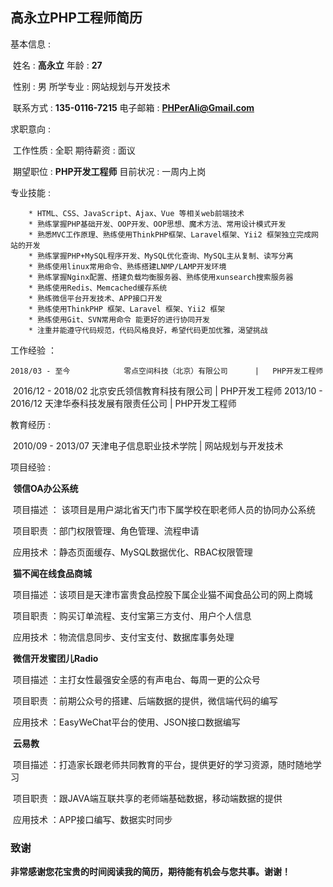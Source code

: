 ## 高永立PHP工程师简历
基本信息 :

​	姓名 : **高永立**									年龄 : **27**

​	性别 : 男​										所学专业 : 网站规划与开发技术

​	联系方式 : **135-0116-7215**					电子邮箱 : **PHPerAli@Gmail.com**

求职意向 :

​	工作性质 : 全职								期待薪资 : 面议

​	期望职位 : **PHP开发工程师**						目前状况 : 一周内上岗

专业技能 :

		* HTML、CSS、JavaScript、Ajax、Vue 等相关web前端技术
		* 熟练掌握PHP基础开发、OOP开发、OOP思想、魔术方法、常用设计模式开发
		* 熟悉MVC工作原理、熟练使用ThinkPHP框架、Laravel框架、Yii2 框架独立完成网站的开发
		* 熟练掌握PHP+MySQL程序开发、MySQL优化查询、MySQL主从复制、读写分离
		* 熟练使用linux常用命令、熟练搭建LNMP/LAMP开发环境
		* 熟练掌握Nginx配置、搭建负载均衡服务器、熟练使用xunsearch搜索服务器
		* 熟练使用Redis、Memcached缓存系统
		* 熟练微信平台开发技术、APP接口开发
		* 熟练使用ThinkPHP 框架、Laravel 框架、Yii2 框架
		* 熟练使用Git、SVN常用命令 能更好的进行协同开发
		* 注重并能遵守代码规范，代码风格良好，希望代码更加优雅，渴望挑战

工作经验 ：

	2018/03 - 至今			零点空间科技（北京）有限公司 		| 	PHP开发工程师
​	2016/12 - 2018/02		北京安氏领信教育科技有限公司 		| 	PHP开发工程师
	2013/10 - 2016/12		天津华泰科技发展有限责任公司		|	 PHP开发工程师

教育经历 :

​	2010/09 - 2013/07		天津电子信息职业技术学院			|	网站规划与开发技术

项目经验 :

​	**领信OA办公系统**

​		项目描述 ： 该项目是用户湖北省天门市下属学校在职老师人员的协同办公系统

​		项目职责 ：部门权限管理、角色管理、流程申请

​		应用技术 ：静态页面缓存、MySQL数据优化、RBAC权限管理

​	**猫不闻在线食品商城**

​		项目描述 ：该项目是天津市富贵食品控股下属企业猫不闻食品公司的网上商城

​		项目职责 ：购买订单流程、支付宝第三方支付、用户个人信息

​		应用技术 ：物流信息同步、支付宝支付、数据库事务处理

​	**微信开发蜜团儿Radio**

​		项目描述 ：主打女性最强安全感的有声电台、每周一更的公众号

​		项目职责 ：前期公众号的搭建、后端数据的提供，微信端代码的编写

​		应用技术 ：EasyWeChat平台的使用、JSON接口数据编写

​	**云易教**

​		项目描述 ：打造家长跟老师共同教育的平台，提供更好的学习资源，随时随地学习

​		项目职责 ：跟JAVA端互联共享的老师端基础数据，移动端数据的提供

​		应用技术 ：APP接口编写、数据实时同步

### 致谢
​	**非常感谢您花宝贵的时间阅读我的简历，期待能有机会与您共事。谢谢！**
